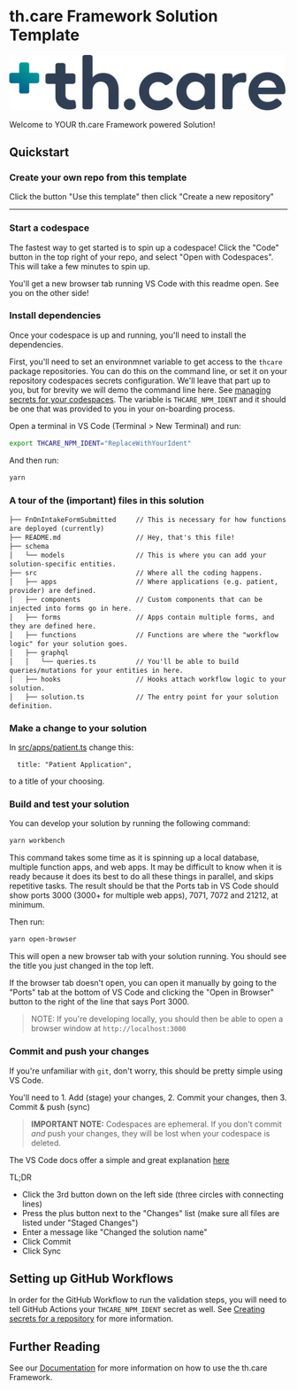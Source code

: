 # th.care Framework Solution Template

<img alt="" src="thcare-logo.png" width="500" />

Welcome to YOUR th.care Framework powered Solution!

## Quickstart

### Create your own repo from this template

Click the button "Use this template" then click "Create a new repository"

---

### Start a codespace

The fastest way to get started is to spin up a codespace! Click the "Code" button in the top right of your repo, and select "Open with Codespaces". This will take a few minutes to spin up.

You'll get a new browser tab running VS Code with this readme open. See you on the other side!

### Install dependencies

Once your codespace is up and running, you'll need to install the dependencies.

First, you'll need to set an environmnet variable to get access to the `thcare` package repositories.  You can do this on the command line, or set it on your repository codespaces secrets configuration.  We'll leave that part up to you, but for brevity we will demo the command line here.  See [managing secrets for your codespaces](https://docs.github.com/en/codespaces/managing-your-codespaces/managing-secrets-for-your-codespaces).  The variable is `THCARE_NPM_IDENT` and it should be one that was provided to you in your on-boarding process.

Open a terminal in VS Code (Terminal > New Terminal) and run:


```bash
export THCARE_NPM_IDENT="ReplaceWithYourIdent"
```

And then run:

```bash
yarn
```

### A tour of the (important) files in this solution

```
├── FnOnIntakeFormSubmitted     // This is necessary for how functions are deployed (currently)
├── README.md                   // Hey, that's this file!
├── schema
│   └── models                  // This is where you can add your solution-specific entities.
├── src                         // Where all the coding happens.
│   ├── apps                    // Where applications (e.g. patient, provider) are defined.
│   ├── components              // Custom components that can be injected into forms go in here.
│   ├── forms                   // Apps contain multiple forms, and they are defined here.
│   ├── functions               // Functions are where the "workflow logic" for your solution goes.
│   ├── graphql
│   │   └── queries.ts          // You'll be able to build queries/mutations for your entities in here.
│   ├── hooks                   // Hooks attach workflow logic to your solution.
│   ├── solution.ts             // The entry point for your solution definition.
```

### Make a change to your solution

In [src/apps/patient.ts](./src/apps/patient.ts) change this:

```
  title: "Patient Application",
```

to a title of your choosing.

### Build and test your solution

You can develop your solution by running the following command:

```bash
yarn workbench
```

This command takes some time as it is spinning up a local database, multiple function apps, and web apps. It may be difficult to know when it is ready because it does its best to do all these things in parallel, and skips repetitive tasks. The result should be that the Ports tab in VS Code should show ports 3000 (3000+ for multiple web apps), 7071, 7072 and 21212, at minimum.

Then run:

```bash
yarn open-browser
```

This will open a new browser tab with your solution running. You should see the title you just changed in the top left.

If the browser tab doesn't open, you can open it manually by going to the "Ports" tab at the bottom of VS Code and clicking the "Open in Browser" button to the right of the line that says Port 3000.

> NOTE: If you're developing locally, you should then be able to open a browser window at `http://localhost:3000`

### Commit and push your changes

If you're unfamiliar with `git`, don't worry, this should be pretty simple using VS Code.

You'll need to 1. Add (stage) your changes, 2. Commit your changes, then 3. Commit & push (sync)

> **IMPORTANT NOTE:** Codespaces are ephemeral. If you don't commit _and_ push your changes, they will be lost when your codespace is deleted.

The VS Code docs offer a simple and great explanation
[here](https://code.visualstudio.com/docs/sourcecontrol/intro-to-git#_staging-and-committing-code-changes)

TL;DR

- Click the 3rd button down on the left side (three circles with connecting lines)
- Press the plus button next to the "Changes" list (make sure all files are listed under "Staged Changes")
- Enter a message like "Changed the solution name"
- Click Commit
- Click Sync

## Setting up GitHub Workflows

In order for the GitHub Workflow to run the validation steps, you will need to tell GitHub Actions your `THCARE_NPM_IDENT` secret as well.  See [Creating secrets for a repository](https://docs.github.com/en/actions/security-guides/using-secrets-in-github-actions#creating-secrets-for-a-repository) for more information.

## Further Reading

See our [Documentation](https://thfx.th.care) for more information on how to use the th.care Framework.
